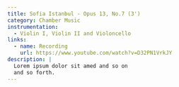 ```yaml
---
title: Sofia Istanbul - Opus 13, No.7 (3')
category: Chamber Music
instrumentation:
  - Violin I, Violin II and Violoncello
links:
  - name: Recording
    url: https://www.youtube.com/watch?v=D32PN1VrkJY
description: |
  Lorem ipsum dolor sit amed and so on
  and so forth.
---
```

